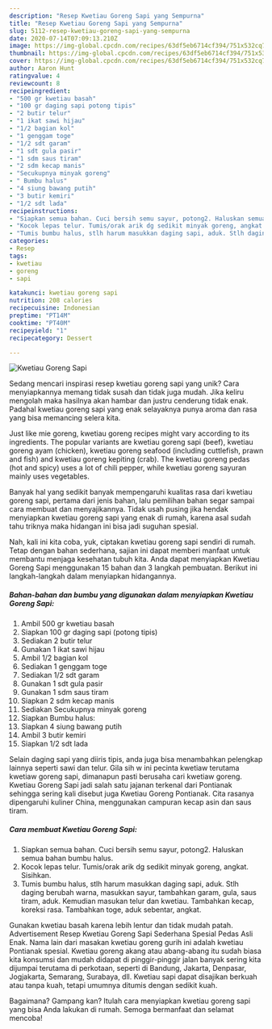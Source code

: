 ```yaml
---
description: "Resep Kwetiau Goreng Sapi yang Sempurna"
title: "Resep Kwetiau Goreng Sapi yang Sempurna"
slug: 5112-resep-kwetiau-goreng-sapi-yang-sempurna
date: 2020-07-14T07:09:13.210Z
image: https://img-global.cpcdn.com/recipes/63df5eb6714cf394/751x532cq70/kwetiau-goreng-sapi-foto-resep-utama.jpg
thumbnail: https://img-global.cpcdn.com/recipes/63df5eb6714cf394/751x532cq70/kwetiau-goreng-sapi-foto-resep-utama.jpg
cover: https://img-global.cpcdn.com/recipes/63df5eb6714cf394/751x532cq70/kwetiau-goreng-sapi-foto-resep-utama.jpg
author: Aaron Hunt
ratingvalue: 4
reviewcount: 8
recipeingredient:
- "500 gr kwetiau basah"
- "100 gr daging sapi potong tipis"
- "2 butir telur"
- "1 ikat sawi hijau"
- "1/2 bagian kol"
- "1 genggam toge"
- "1/2 sdt garam"
- "1 sdt gula pasir"
- "1 sdm saus tiram"
- "2 sdm kecap manis"
- "Secukupnya minyak goreng"
- " Bumbu halus"
- "4 siung bawang putih"
- "3 butir kemiri"
- "1/2 sdt lada"
recipeinstructions:
- "Siapkan semua bahan. Cuci bersih semu sayur, potong2. Haluskan semua bahan bumbu halus."
- "Kocok lepas telur. Tumis/orak arik dg sedikit minyak goreng, angkat. Sisihkan."
- "Tumis bumbu halus, stlh harum masukkan daging sapi, aduk. Stlh daging berubah warna, masukkan sayur, tambahkan garam, gula, saus tiram, aduk. Kemudian masukan telur dan kwetiau. Tambahkan kecap, koreksi rasa. Tambahkan toge, aduk sebentar, angkat."
categories:
- Resep
tags:
- kwetiau
- goreng
- sapi

katakunci: kwetiau goreng sapi 
nutrition: 208 calories
recipecuisine: Indonesian
preptime: "PT14M"
cooktime: "PT40M"
recipeyield: "1"
recipecategory: Dessert

---
```



![Kwetiau Goreng Sapi](https://img-global.cpcdn.com/recipes/63df5eb6714cf394/751x532cq70/kwetiau-goreng-sapi-foto-resep-utama.jpg)

Sedang mencari inspirasi resep kwetiau goreng sapi yang unik? Cara menyiapkannya memang tidak susah dan tidak juga mudah. Jika keliru mengolah maka hasilnya akan hambar dan justru cenderung tidak enak. Padahal kwetiau goreng sapi yang enak selayaknya punya aroma dan rasa yang bisa memancing selera kita.

Just like mie goreng, kwetiau goreng recipes might vary according to its ingredients. The popular variants are kwetiau goreng sapi (beef), kwetiau goreng ayam (chicken), kwetiau goreng seafood (including cuttlefish, prawn and fish) and kwetiau goreng kepiting (crab). The kwetiau goreng pedas (hot and spicy) uses a lot of chili pepper, while kwetiau goreng sayuran mainly uses vegetables.

Banyak hal yang sedikit banyak mempengaruhi kualitas rasa dari kwetiau goreng sapi, pertama dari jenis bahan, lalu pemilihan bahan segar sampai cara membuat dan menyajikannya. Tidak usah pusing jika hendak menyiapkan kwetiau goreng sapi yang enak di rumah, karena asal sudah tahu triknya maka hidangan ini bisa jadi suguhan spesial.


Nah, kali ini kita coba, yuk, ciptakan kwetiau goreng sapi sendiri di rumah. Tetap dengan bahan sederhana, sajian ini dapat memberi manfaat untuk membantu menjaga kesehatan tubuh kita. Anda dapat menyiapkan Kwetiau Goreng Sapi menggunakan 15 bahan dan 3 langkah pembuatan. Berikut ini langkah-langkah dalam menyiapkan hidangannya.

<!--inarticleads1-->

##### Bahan-bahan dan bumbu yang digunakan dalam menyiapkan Kwetiau Goreng Sapi:

1. Ambil 500 gr kwetiau basah
1. Siapkan 100 gr daging sapi (potong tipis)
1. Sediakan 2 butir telur
1. Gunakan 1 ikat sawi hijau
1. Ambil 1/2 bagian kol
1. Sediakan 1 genggam toge
1. Sediakan 1/2 sdt garam
1. Gunakan 1 sdt gula pasir
1. Gunakan 1 sdm saus tiram
1. Siapkan 2 sdm kecap manis
1. Sediakan Secukupnya minyak goreng
1. Siapkan  Bumbu halus:
1. Siapkan 4 siung bawang putih
1. Ambil 3 butir kemiri
1. Siapkan 1/2 sdt lada


Selain daging sapi yang diiris tipis, anda juga bisa menambahkan pelengkap lainnya seperti sawi dan telur. Gila sih w ini pecinta kwetiaw terutama kwetiaw goreng sapi, dimanapun pasti berusaha cari kwetiaw goreng. Kwetiau Goreng Sapi jadi salah satu jajanan terkenal dari Pontianak sehingga sering kali disebut juga Kwetiau Goreng Pontianak. Cita rasanya dipengaruhi kuliner China, menggunakan campuran kecap asin dan saus tiram. 

<!--inarticleads2-->

##### Cara membuat Kwetiau Goreng Sapi:

1. Siapkan semua bahan. Cuci bersih semu sayur, potong2. Haluskan semua bahan bumbu halus.
1. Kocok lepas telur. Tumis/orak arik dg sedikit minyak goreng, angkat. Sisihkan.
1. Tumis bumbu halus, stlh harum masukkan daging sapi, aduk. Stlh daging berubah warna, masukkan sayur, tambahkan garam, gula, saus tiram, aduk. Kemudian masukan telur dan kwetiau. Tambahkan kecap, koreksi rasa. Tambahkan toge, aduk sebentar, angkat.


Gunakan kwetiau basah karena lebih lentur dan tidak mudah patah. Advertisement Resep Kwetiau Goreng Sapi Sederhana Spesial Pedas Asli Enak. Nama lain dari masakan kwetiau goreng gurih ini adalah kwetiau Pontianak spesial. Kwetiau goreng akang atau abang-abang itu sudah biasa kita konsumsi dan mudah didapat di pinggir-pinggir jalan banyak sering kita dijumpai terutama di perkotaan, seperti di Bandung, Jakarta, Denpasar, Jogjakarta, Semarang, Surabaya, dll. Kwetiau sapi dapat disajikan berkuah atau tanpa kuah, tetapi umumnya ditumis dengan sedikit kuah. 

Bagaimana? Gampang kan? Itulah cara menyiapkan kwetiau goreng sapi yang bisa Anda lakukan di rumah. Semoga bermanfaat dan selamat mencoba!
